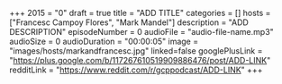 +++
2015 = "0"
draft = true
title = "ADD TITLE"
categories = []
hosts = ["Francesc Campoy Flores", "Mark Mandel"]
description = "ADD DESCRIPTION"
episodeNumber = 0
audioFile = "audio-file-name.mp3"
audioSize = 0
audioDuration = "00:00:05"
image = "images/hosts/markandfrancesc.jpg"
linked=false
googlePlusLink = "https://plus.google.com/b/117267610519909886476/post/ADD-LINK"
redditLink = "https://www.reddit.com/r/gcppodcast/ADD-LINK"
+++